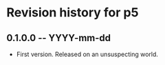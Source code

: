 # Revision history for p5

## 0.1.0.0  -- YYYY-mm-dd

* First version. Released on an unsuspecting world.
